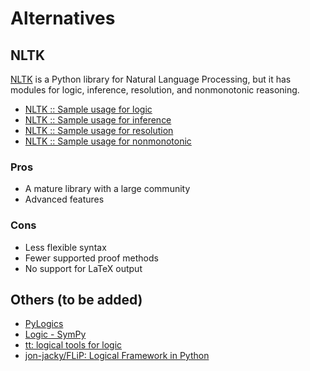 # Alternatives

## NLTK

[NLTK](https://www.nltk.org/) is a Python library for Natural Language Processing, but it has modules for logic, inference, resolution, and nonmonotonic reasoning.

- [NLTK :: Sample usage for logic](https://www.nltk.org/howto/logic.html)
- [NLTK :: Sample usage for inference](https://www.nltk.org/howto/inference.html)
- [NLTK :: Sample usage for resolution](https://www.nltk.org/howto/resolution.html)
- [NLTK :: Sample usage for nonmonotonic](https://www.nltk.org/howto/nonmonotonic.html)

### Pros

- A mature library with a large community
- Advanced features

### Cons

- Less flexible syntax
- Fewer supported proof methods
- No support for LaTeX output

## Others (to be added)

- [PyLogics](https://whitemech.github.io/pylogics/)
- [Logic - SymPy](https://docs.sympy.org/latest/modules/logic.html)
- [tt: logical tools for logic](https://tt.brianwel.ch/en/latest/)
- [jon-jacky/FLiP: Logical Framework in Python](https://github.com/jon-jacky/FLiP)
